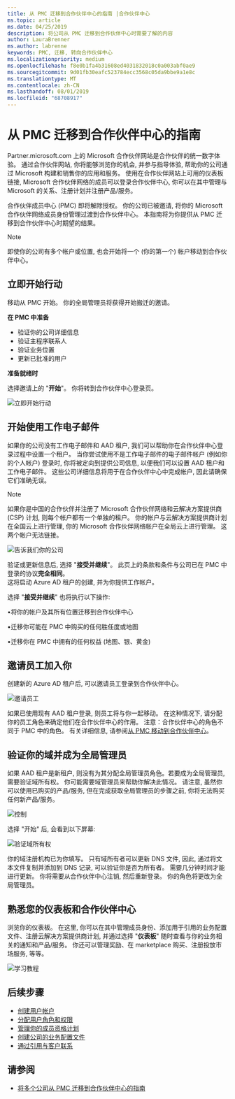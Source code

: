 ```yaml
---
title: 从 PMC 迁移到合作伙伴中心的指南 |合作伙伴中心
ms.topic: article
ms.date: 04/25/2019
description: 将公司从 PMC 迁移到合作伙伴中心时需要了解的内容
author: LauraBrenner
ms.author: labrenne
keywords: PMC, 迁移, 转向合作伙伴中心
ms.localizationpriority: medium
ms.openlocfilehash: f8e0b1fa4b31608ed4031832018c0a003abf0ae9
ms.sourcegitcommit: 9d01fb30eafc523784ecc3568c05da9bbe9a1e8c
ms.translationtype: MT
ms.contentlocale: zh-CN
ms.lasthandoff: 08/01/2019
ms.locfileid: "68708917"
---
```

# <a name="guide-to-migrating-from-pmc-to-partner-center"></a>从 PMC 迁移到合作伙伴中心的指南

Partner.microsoft.com 上的 Microsoft 合作伙伴网站是合作伙伴的统一数字体验。 通过合作伙伴网站, 你将能够浏览你的机会, 并参与指导体验, 帮助你的公司通过 Microsoft 构建和销售你的应用和服务。 使用在合作伙伴网站上可用的仪表板链接, Microsoft 合作伙伴网络的成员可以登录合作伙伴中心, 你可以在其中管理与 Microsoft 的关系、注册计划并注册产品/服务。 

合作伙伴成员中心 (PMC) 即将解除授权。 你的公司已被邀请, 将你的 Microsoft 合作伙伴网络成员身份管理过渡到合作伙伴中心。 本指南将为你提供从 PMC 迁移到合作伙伴中心时期望的结果。

>[!Note]
>即使你的公司有多个帐户或位置, 也会开始将一个 (你的第一个) 帐户移动到合作伙伴中心。

## <a name="get-started"></a>立即开始行动

移动从 PMC 开始。 你的全局管理员将获得开始搬迁的邀请。 

**在 PMC 中准备**
- 验证你的公司详细信息 
- 验证主程序联系人 
- 验证业务位置
- 更新已批准的用户

**准备就绪时**

选择邀请上的 "**开始**"。 你将转到合作伙伴中心登录页。

![立即开始行动](images/migration/getstarted.jpg)

## <a name="start-with-your-work-email"></a>开始使用工作电子邮件

如果你的公司没有工作电子邮件和 AAD 租户, 我们可以帮助你在合作伙伴中心登录过程中设置一个租户。 当你尝试使用不是工作电子邮件的电子邮件帐户 (例如你的个人帐户) 登录时, 你将被定向到提供公司信息, 以便我们可以设置 AAD 租户和工作电子邮件。
这些公司详细信息将用于在合作伙伴中心中完成帐户, 因此请确保它们准确无误。

>[!Note]
>如果你是中国的合作伙伴并注册了 Microsoft 合作伙伴网络和云解决方案提供商 (CSP) 计划, 则每个帐户都有一个单独的租户。 你的帐户与云解决方案提供商计划在全国云上进行管理, 你的 Microsoft 合作伙伴网络帐户在全局云上进行管理。 这两个帐户无法链接。

![告诉我们你的公司](images/migration/newtellusabout.png)

验证或更新信息后, 选择 "**接受并继续**"。
此页上的条款和条件与公司已在 PMC 中登录的协议**完全相同**。  
这将启动 Azure AD 租户的创建, 并为你提供工作帐户。

选择 "**接受并继续**" 也将执行以下操作:

•将你的帐户及其所有位置迁移到合作伙伴中心

•迁移你可能在 PMC 中购买的任何胜任度或地图

•迁移你在 PMC 中拥有的任何权益 (地图、银、黄金)

## <a name="invite-employees-to-join-you"></a>邀请员工加入你

创建新的 Azure AD 租户后, 可以邀请员工登录到合作伙伴中心。

![邀请员工](images/migration/invite.png)


如果已使用现有 AAD 租户登录, 则员工将与你一起移动。 在这种情况下, 请分配你的员工角色来确定他们在合作伙伴中心的作用。 注意：合作伙伴中心的角色不同于 PMC 中的角色。 有关详细信息, 请参阅[从 PMC 移动到合作伙伴中心](move-pmc-pc-map.md)。

## <a name="verify-your-domain-and-become-a-global-admin"></a>验证你的域并成为全局管理员  

如果 AAD 租户是新租户, 则没有为其分配全局管理员角色。若要成为全局管理员, 需要验证域所有权。 你可能需要域管理员来帮助你解决此情况。 请注意, 虽然你可以使用已购买的产品/服务, 但在完成获取全局管理员的步骤之前, 你将无法购买任何新产品/服务。 

![控制](images/migration/takecontrol.png)

选择 "开始" 后, 会看到以下屏幕:

![验证域所有权](images/migration/verifytxt.png)

你的域注册机构已为你填写。 只有域所有者可以更新 DNS 文件, 因此, 通过将文本文件复制并添加到 DNS 记录, 可以验证你是否为所有者。 需要几分钟时间才能进行更新。 你将需要从合作伙伴中心注销, 然后重新登录。 你的角色将更改为全局管理员。 


## <a name="get-acquainted-with-your-dashboard-and-partner-center"></a>熟悉您的仪表板和合作伙伴中心

浏览你的仪表板。 在这里, 你可以在其中管理成员身份、添加用于引用的业务配置文件、注册云解决方案提供商计划, 并通过选择 "**仪表板**" 随时查看与你的业务相关的通知和产品/服务。 你还可以管理奖励、在 marketplace 购买、注册投放市场服务, 等等。  

![学习教程](images/migration/fre.png)

## <a name="next-steps"></a>后续步骤

- [创建用户帐户](create-user-accounts-and-set-permissions.md)
- [分配用户角色和权限](permissions-overview.md)
- [管理你的成员资格计划](renew-mpn-offers.md)
- [创建公司的业务配置文件](create-a-marketing-profile.md)
- [通过引用与客户联系](responding-to-referrals.md)

## <a name="see-also"></a>请参阅

- [将多个公司从 PMC 迁移到合作伙伴中心的指南](move-multiple-companies.md)

